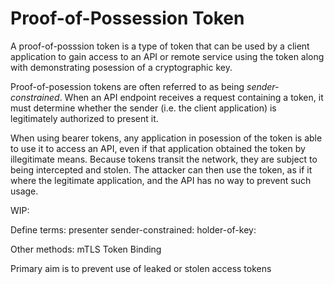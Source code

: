 # Proof-of-Possession Token

A proof-of-posssion token is a type of token that can be used by a client
application to gain access to an API or remote service using the token along
with demonstrating posession of a cryptographic key.

Proof-of-posession tokens are often referred to as being _sender-constrained_.
When an API endpoint receives a request containing a token, it must determine
whether the sender (i.e. the client application) is legitimately authorized to
present it.

When using bearer tokens, any application in posession of the token is able to
use it to access an API, even if that application obtained the token by
illegitimate means.  Because tokens transit the network, they are subject to
being intercepted and stolen.  The attacker can then use the token, as if it
where the legitimate application, and the API has no way to prevent such usage.


WIP:

Define terms:
presenter
sender-constrained:
holder-of-key:

Other methods:
mTLS
Token Binding

Primary aim is to prevent use of leaked or stolen access tokens
